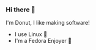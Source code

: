 ### Hi there 👋
I'm Donut, I like making software!
- I use Linux 🐧
- I'm a Fedora Enjoyer 🤔

<!--
**DonutDev/donutdev** is a ✨ _special_ ✨ repository because its `README.md` (this file) appears on your GitHub profile.

[![ Donut's Stats](https://github-readme-stats.vercel.app/api?username=DonutDev)](https://github.com/anuraghazra/github-readme-stats)
